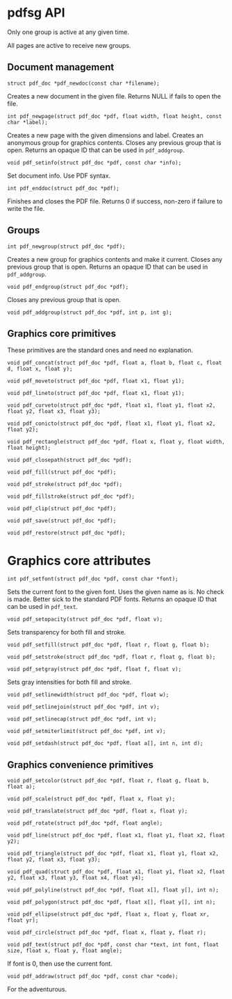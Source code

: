 # pdfsg API

Only one group is active at any given time.

All pages are active to receive new groups.

## Document management
```
struct pdf_doc *pdf_newdoc(const char *filename);
```
Creates a new document in the given file.
Returns NULL if fails to open the file.

```
int pdf_newpage(struct pdf_doc *pdf, float width, float height, const char *label);
```
Creates a new page with the given dimensions and label.
Creates an anonymous group for graphics contents.
Closes any previous group that is open.
Returns an opaque ID that can be used in `pdf_addgroup`.

```
void pdf_setinfo(struct pdf_doc *pdf, const char *info);
```
Set document info. Use PDF syntax.

```
int pdf_enddoc(struct pdf_doc *pdf);
```
Finishes and closes the PDF file.
Returns 0 if success, non-zero if failure to write the file.

## Groups

```
int pdf_newgroup(struct pdf_doc *pdf);
```
Creates a new group for graphics contents and make it current.
Closes any previous group that is open.
Returns an opaque ID that can be used in `pdf_addgroup`.

```
void pdf_endgroup(struct pdf_doc *pdf);
```
Closes any previous group that is open.

```
void pdf_addgroup(struct pdf_doc *pdf, int p, int g);
```

## Graphics core primitives
These primitives are the standard ones and need no explanation.

```
void pdf_concat(struct pdf_doc *pdf, float a, float b, float c, float d, float x, float y);
```

```
void pdf_moveto(struct pdf_doc *pdf, float x1, float y1);
```

```
void pdf_lineto(struct pdf_doc *pdf, float x1, float y1);
```

```
void pdf_curveto(struct pdf_doc *pdf, float x1, float y1, float x2, float y2, float x3, float y3);
```

```
void pdf_conicto(struct pdf_doc *pdf, float x1, float y1, float x2, float y2);
```

```
void pdf_rectangle(struct pdf_doc *pdf, float x, float y, float width, float height);
```

```
void pdf_closepath(struct pdf_doc *pdf);
```

```
void pdf_fill(struct pdf_doc *pdf);
```

```
void pdf_stroke(struct pdf_doc *pdf);
```

```
void pdf_fillstroke(struct pdf_doc *pdf);
```

```
void pdf_clip(struct pdf_doc *pdf);
```

```
void pdf_save(struct pdf_doc *pdf);
```

```
void pdf_restore(struct pdf_doc *pdf);
```

# Graphics core attributes

```
int pdf_setfont(struct pdf_doc *pdf, const char *font);
```
Sets the current font to the given font.
Uses the given name as is. No check is made. Better sick to the standard PDF fonts.
Returns an opaque ID that can be used in `pdf_text`.

```
void pdf_setopacity(struct pdf_doc *pdf, float v);
```
Sets transparency for both fill and stroke.

```
void pdf_setfill(struct pdf_doc *pdf, float r, float g, float b);
```

```
void pdf_setstroke(struct pdf_doc *pdf, float r, float g, float b);
```

```
void pdf_setgray(struct pdf_doc *pdf, float f, float v);
```
Sets gray intensities for both fill and stroke.

```
void pdf_setlinewidth(struct pdf_doc *pdf, float w);
```

```
void pdf_setlinejoin(struct pdf_doc *pdf, int v);
```

```
void pdf_setlinecap(struct pdf_doc *pdf, int v);
```

```
void pdf_setmiterlimit(struct pdf_doc *pdf, int v);
```

```
void pdf_setdash(struct pdf_doc *pdf, float a[], int n, int d);
```

## Graphics convenience primitives

```
void pdf_setcolor(struct pdf_doc *pdf, float r, float g, float b, float a);
```

```
void pdf_scale(struct pdf_doc *pdf, float x, float y);
```

```
void pdf_translate(struct pdf_doc *pdf, float x, float y);
```

```
void pdf_rotate(struct pdf_doc *pdf, float angle);
```

```
void pdf_line(struct pdf_doc *pdf, float x1, float y1, float x2, float y2);
```

```
void pdf_triangle(struct pdf_doc *pdf, float x1, float y1, float x2, float y2, float x3, float y3);
```

```
void pdf_quad(struct pdf_doc *pdf, float x1, float y1, float x2, float y2, float x3, float y3, float x4, float y4);
```

```
void pdf_polyline(struct pdf_doc *pdf, float x[], float y[], int n);
```

```
void pdf_polygon(struct pdf_doc *pdf, float x[], float y[], int n);
```

```
void pdf_ellipse(struct pdf_doc *pdf, float x, float y, float xr, float yr);
```

```
void pdf_circle(struct pdf_doc *pdf, float x, float y, float r);
```

```
void pdf_text(struct pdf_doc *pdf, const char *text, int font, float size, float x, float y, float angle);
```
If font is 0, then use the current font.

```
void pdf_addraw(struct pdf_doc *pdf, const char *code);
```
For the adventurous.

